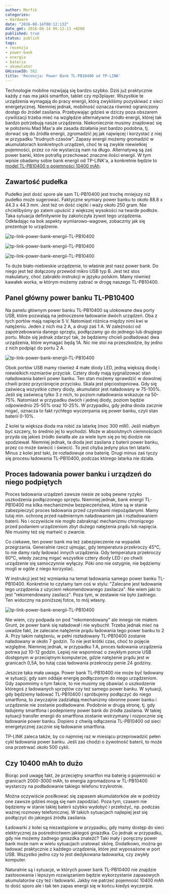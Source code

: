 ```yaml
---
author: Morfik
categories:
- Hardware
date: "2016-08-14T08:12:13Z"
date_gmt: 2016-08-14 06:12:13 +0200
published: true
status: publish
tags:
- recenzja
- power-bank
- energia
- bateria
- akumulator
GHissueID: 562
title: 'Recenzja: Power Bank TL-PB10400 od TP-LINK'
---
```


Technologie mobilne rozwijają się bardzo szybko. Dziś już praktycznie każdy z nas ma jakiś smartfon,
tablet czy mp3player. Wszystkie te urządzenia wymagają do pracy energii, którą zwykliśmy pozyskiwać
z sieci energetycznej. Niemniej jednak, mobilność oznacza również ograniczony dostęp do źródeł
zasilania. Przebywając gdzieś w dziczy poza obszarem cywilizacji trzeba mieć na względzie
alternatywne źródło energii, której tak bardzo potrzebują nasze urządzenia. Niekoniecznie musimy
znajdować się w położeniu Mad Max'a ale zasada działania jest bardzo podobna, tj. dorwać się do
źródła energii, zgromadzić jej jak najwięcej i korzystać z niej w przypadku "trudnych czasów".
Zapasy energii możemy gromadzić w akumulatorach konkretnych urządzeń, choć te są zwykle niewielkiej
pojemności, przez co nie wystarczą nam na długo. Alternatywą są zaś power banki, które potrafią
przechować znaczne ilości energii. W tym wpisie obadamy sobie bank energii od TP-LINK'a, a
konkretnie będzie to [model TL-PB10400 o pojemności 10400
mAh](http://www.tp-link.com.pl/products/details/TL-PB10400.html).

<!--more-->
## Zawartość pudełka

Pudełko jest dość spore ale sam TL-PB10400 jest trochę mniejszy niż pudełko może sugerować.
Faktyczne wymiary power banku to około 88.8 x 44.3 x 44.3 mm. Jest też on dość ciężki i waży około
250 gram. Nie chcielibyśmy go zatem upuścić z większej wysokości na twarde podłoże. Taka sytuacja
definitywnie by zakończyła żywot tego urządzenia. Odkładając na bok aspekty wymiarowo-wagowe,
zobaczmy jak się prezentuje to urządzenie.

![tp-link-power-bank-energii-TL-PB10400](/img/2016/08/1.tp-link-power-bank-energii-TL-PB10400.jpg#big)

![tp-link-power-bank-energii-TL-PB10400](/img/2016/08/2.tp-link-power-bank-energii-TL-PB10400.jpg#big)

![tp-link-power-bank-energii-TL-PB10400](/img/2016/08/3.tp-link-power-bank-energii-TL-PB10400.jpg#big)

To duże biało-niebieskie urządzenie, to właśnie jest nasz power bank. Do niego jest też dołączony
przewód mikro USB typ B. Jest też stos makulatury, choć zabrakło instrukcji w języku polskim. Mamy
również kawałek worka, w którym możemy zabrać w drogę naszego TL-PB10400.

## Panel główny power banku TL-PB10400

Na panelu głównym power banku TL-PB10400 są ulokowane dwa porty USB, które pozwalają na jednoczesne
ładowanie dwóch urządzeń. Oba z tych portów mają napięcie 5 V. Natomiast różnica między nimi kwi w
natężeniu. Jeden z nich ma 2 A, a drugi zaś 1 A. W zależności od zapotrzebowania danego sprzętu,
podłączamy go do jednego lub drugiego portu. Może się jednak zdarzyć tak, że będziemy chcieli
podładować dwa urządzenia, które wymagać będą 1A. Nic nie stoi na przeszkodzie, by jedno z nich
podpiąć do portu 2 A.

![tp-link-power-bank-energii-TL-PB10400](/img/2016/08/4.tp-link-power-bank-energii-TL-PB10400.jpg#big)

Obok portów USB mamy również 4 małe diody LED, jedną większą diodę i niewielkich rozmiarów przycisk.
Cztery diody mają sygnalizować stan naładowania baterii power banku. Ten stan możemy sprawdzić w
dowolnej chwili przez przyciśnięcie przycisku. Skala jest pięciostopniowa. Gdy się zaświecą
wszystkie cztery diody, akumulator jest naładowany w 75-100%. Jeśli się zaświecą tylko 3 z nich, to
poziom naładowania wskazuje na 50-75%. Natomiast w przypadku dwóch i jednej diody, poziom będzie
odpowiednio 25-50% oraz 10-25%. W przypadku, gdy jedna dioda zacznie migać, oznacza to fakt rychłego
wyczerpania się power banku, czyli stan baterii 0-10%.

Z kolei ta większa dioda ma robić za latarkę (moc 300 mW). Jeśli miałbym być szczery, to średnio jej
to wychodzi. Może w absolutnych ciemnościach przyda się jakieś źródło światła ale za wiele bym się
po tej diodzie nie spodziewał. Niemniej jednak, ta dioda jest zasilana z baterii power banku, przez
co może świecić i świecić. To jest chyba jedyny plus ten latarki. Minus z kolei jest taki, że
rozładowuje ona baterię. Drugi minus zaś tyczy się procesu ładowania TL-PB10400, podczas którego
latarka nie działa.

## Proces ładowania power banku i urządzeń do niego podpiętych

Proces ładowania urządzeń zawsze niesie ze sobą pewne ryzyko uszkodzenia podłączonego sprzętu.
Niemniej jednak, bank energii TL-PB10400 ma kilka mechanizmów bezpieczeństwa, które są w stanie
zabezpieczyć proces ładowania przed czynnikami niepożądanymi. Mamy tutaj min. ochronę przed
nadmiernym naładowaniem jak i rozładowaniem baterii. No i oczywiście nie mogło zabraknąć mechanizmu
chroniącego przed podaniem urządzeniom zbyt dużego natężenia prądu lub napięcia. Nie musimy też się
martwić o zwarcie.

Co ciekawe, ten power bank ma też zabezpieczenie na wypadek przegrzania. Generalnie rzecz ujmując,
gdy temperatura przekroczy 45°C, to nie damy rady ładować innych urządzenia. Gdy temperatura
przekroczy 60°C, wtedy zaczną migać wszystkie cztery diody LED i po chwili urządzenie się
samoczynnie wyłączy. Póki ono nie ostygnie, nie będziemy mogli w ogóle z niego korzystać.

W instrukcji jest też wzmianka na temat ładowania samego power banku TL-PB10400. Konkretnie to
czytamy tam coś w stylu: "Zalecane jest ładowanie tego urządzenia z użyciem rekomendowanego
zasilacza". Nie wiem jaki to jest "rekomendowany zasilacz". Poza tym, w zestawie nie było żadnego.
Ten widoczny na poniższej fotce, to mój własny.

![tp-link-power-bank-energii-TL-PB10400](/img/2016/08/5.tp-link-power-bank-energii-TL-PB10400.jpg#big)

Nie wiem, czy podpada on pod "rekomendowany" ale innego nie miałem. Grunt, że power bank się
naładował i nie wybuchł. Trzeba jednak mieć na uwadze fakt, że zalecane natężenie prądu ładowania
tego power banku to 2 A. Przy takim natężeniu, w pełni rozładowany TL-PB10400 zostanie naładowany w
około 7 godzin. To nie jest krótki czas, choć to pojęcie względne. Niemniej jednak, w przypadku 1 A,
proces ładowania urządzenia potrwa już 10-12 godzin. Lepiej nie wspominać o zwykłym porcie USB
dostępnym w przeciętnym komputerze, gdzie natężenie prądu jest w granicach 0,5A, bo tutaj czas
ładowania przekroczy penie 24 godziny.

Jeszcze taka mała uwaga. Power bank TL-PB10400 nie może być ładowany w sytuacji, gdy sam oddaje
energię podłączonym do niego urządzeniom. Gdy zapomnimy o tym fakcie, to nie musimy się obawiać o
uszkodzenie któregoś z ładowanych sprzętów czy też samego power banku. W sytuacji, gdy będziemy
ładować TL-PB10400 i spróbujemy podłączyć do niego smartfona, to zwyczajnie zadziałają mechanizmy
obronne power banku i urządzenie nie zostanie podładowane. Podobnie w drugą stronę, tj. gdy ładujemy
smartfona i podepniemy power bank do źródła zasilania. W takiej sytuacji transfer energii do
smartfona zostanie wstrzymany i rozpocznie się ładowanie power banku. Dopiero z chwilą odłączenia
TL-PB10400 od sieci energetycznej zacznie się ładowanie smartfona.

TP-LINK zaleca także, by co najmniej raz w miesiącu przeprowadzić pełen cykl ładowania power banku.
Jeśli zaś chodzi o żywotność baterii, to może ona przetrwać około 500 cykli.

## Czy 10400 mAh to dużo

Biorąc pod uwagę fakt, że przeciętny smartfon ma baterię o pojemności w granicach 2000-3000 mAh, to
energia zgromadzona w TL-PB10400 wystarczy na podładowanie takiego telefonu trzykrotnie.

Można oczywiście posiłkować się zapasem akumulatorków ale w podróży one zawsze gdzieś mogą się nam
zapodziać. Poza tym, czasem nie będziemy w stanie takiej baterii szybko wydobyć i przełożyć, np.
podczas ważnej rozmowy telefonicznej. W takich sytuacjach najlepiej jest się podłączyć do jakiegoś
źródła zasilania.

Ładowarki z kolei są niezastąpione w przypadku, gdy mamy dostęp do sieci elektrycznej za
pośrednictwem jakiegoś gniazdka. Co jednak w przypadku, gdy nie możemy żadnego gniazdka znaleźć?
Taki mały i poręczny power bank może nam w wielu sytuacjach uratować skórę. Dodatkowo, można go
ładować praktycznie z każdego urządzenia, które jest wyposażone w port USB. Wszystko jedno czy to
jest dedykowana ładowarka, czy zwykły komputer.

Naturalnie są i sytuacje, w których power bank TL-PB10400 nie znajdzie zastosowania i lepszym
rozwiązaniem będzie wykorzystanie zapasowych akumulatorów czy też i ładowarki. Jakby nie patrzeć
pojemność 10400 mAh to dość sporo ale i tak ten zapas energii się w końcu kiedyś wyczerpie.
